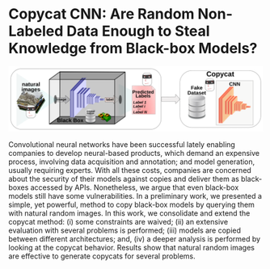 # Copycat CNN: Are Random Non-Labeled Data Enough to Steal Knowledge from Black-box Models?

![Copycat](copycat.svg)

Convolutional neural networks have been successful lately enabling companies to develop neural-based products, which demand an expensive process, involving data acquisition and annotation; and model generation, usually requiring experts.
With all these costs, companies are concerned about the security of their models against copies and deliver them as black-boxes accessed by APIs.
Nonetheless, we argue that even black-box models still have some vulnerabilities.
In a preliminary work, we presented a simple, yet powerful, method to copy black-box models by querying them with natural random images.
In this work, we consolidate and extend the copycat method:
(i) some constraints are waived;
(ii) an extensive evaluation with several problems is performed;
(iii) models are copied between different architectures; and,
(iv) a deeper analysis is performed by looking at the copycat behavior.
Results show that natural random images are effective to generate copycats for several problems. 
